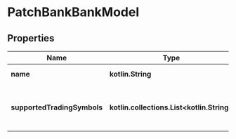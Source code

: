 
# PatchBankBankModel

## Properties
Name | Type | Description | Notes
------------ | ------------- | ------------- | -------------
**name** | **kotlin.String** | The bank&#39;s name. |  [optional]
**supportedTradingSymbols** | **kotlin.collections.List&lt;kotlin.String&gt;** | The bank&#39;s list of supported trading symbols. |  [optional]



